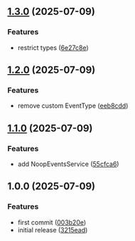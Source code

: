 ## [1.3.0](https://github.com/d0-datanova/browser-sdk/compare/v1.2.0...v1.3.0) (2025-07-09)

### Features

* restrict types ([6e27c8e](https://github.com/d0-datanova/browser-sdk/commit/6e27c8ebec82151cfc06c08d2efbe5310fc23a71))

## [1.2.0](https://github.com/d0-datanova/browser-sdk/compare/v1.1.0...v1.2.0) (2025-07-09)

### Features

* remove custom EventType ([eeb8cdd](https://github.com/d0-datanova/browser-sdk/commit/eeb8cddd5c877f612d18537d959aeda3fa46ee6c))

## [1.1.0](https://github.com/d0-datanova/browser-sdk/compare/v1.0.0...v1.1.0) (2025-07-09)

### Features

* add NoopEventsService ([55cfca6](https://github.com/d0-datanova/browser-sdk/commit/55cfca62a9892f780228a5ead3c3029b83a112b5))

## 1.0.0 (2025-07-09)

### Features

* first commit ([003b20e](https://github.com/d0-datanova/browser-sdk/commit/003b20e84fcaf471023c6bf8a9028e5274872475))
* initial release ([3215ead](https://github.com/d0-datanova/browser-sdk/commit/3215ead7f5e89fc8f9603253f78260bc86d5def4))
